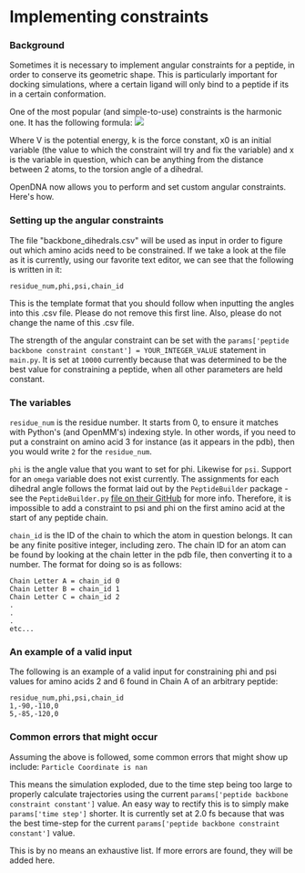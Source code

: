# Implementing constraints
### Background

Sometimes it is necessary to implement angular constraints for a peptide, in order to conserve its geometric shape. 
This is particularly important for docking simulations, where a certain ligand will only bind to a peptide if its in a certain conformation.

One of the most popular (and simple-to-use) constraints is the harmonic one. It has the following formula:
<img src="https://latex.codecogs.com/png.latex?%5Cbg_white%20V=0.5k(x-x_0)^2 " />

Where V is the potential energy, k is the force constant, x0 is an initial variable (the value to which the constraint will try and fix the variable) 
and x is the variable in question, which can be anything from the distance between 2 atoms, to the torsion angle of a dihedral. 

OpenDNA now allows you to perform and set custom angular constraints. Here's how.

### Setting up the angular constraints

The file "backbone_dihedrals.csv" will be used as input in order to figure out which amino acids need to be constrained.
If we take a look at the file as it is currently, using our favorite text editor, we can see that the following is written in it:

```
residue_num,phi,psi,chain_id
```

This is the template format that you should follow when inputting the angles into this .csv file.
Please do not remove this first line. Also, please do not change the name of this .csv file.

The strength of the angular constraint can be set with the ```params['peptide backbone constraint constant'] = YOUR_INTEGER_VALUE``` statement in ```main.py```.
It is set at ```10000``` currently because that was determined to be the best value for constraining a peptide, when all other parameters are held constant.

### The variables
```residue_num``` is the residue number. It starts from 0, to ensure it matches with Python's (and OpenMM's) indexing style. 
In other words, if you need to put a constraint on amino acid 3 for instance (as it appears in the pdb), then you would write ```2``` for the ```residue_num```.

```phi``` is the angle value that you want to set for phi. Likewise for ```psi```. 
Support for an ```omega``` variable does not exist currently. The assignments for each dihedral angle follows the format laid out by the ```PeptideBuilder``` package - see the ```PeptideBuilder.py``` [file on their GitHub](https://github.com/clauswilke/PeptideBuilder/blob/6d38a167b9992c27adc86f64370f7083303ce877/PeptideBuilder/PeptideBuilder.py) for more info.
Therefore, it is impossible to add a constraint to psi and phi on the first amino acid at the start of any peptide chain. 

```chain_id``` is the ID of the chain to which the atom in question belongs. It can be any finite positive integer, including zero. 
The chain ID for an atom can be found by looking at the chain letter in the pdb file, then converting it to a number. The format for doing so is as follows:

```
Chain Letter A = chain_id 0
Chain Letter B = chain_id 1
Chain Letter C = chain_id 2
.
.
.
etc...
```

### An example of a valid input
The following is an example of a valid input for constraining phi and psi values for amino acids 2 and 6 found in Chain A of an arbitrary peptide:
```
residue_num,phi,psi,chain_id
1,-90,-110,0
5,-85,-120,0
```

### Common errors that might occur
Assuming the above is followed, some common errors that might show up include:
```Particle Coordinate is nan```

This means the simulation exploded, due to the time step being too large to properly calculate trajectories using the current
```params['peptide backbone constraint constant']``` value. An easy way to rectify this is to simply make ```params['time step']``` shorter.
It is currently set at 2.0 fs because that was the best time-step for the current ```params['peptide backbone constraint constant']``` value.

This is by no means an exhaustive list. If more errors are found, they will be added here.
